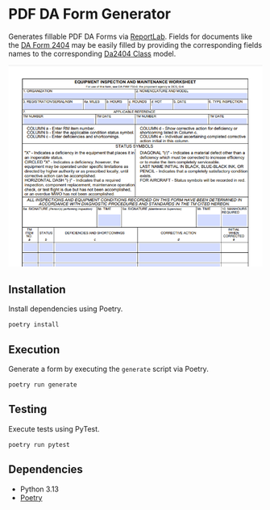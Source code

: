 # PDF DA Form Generator

Generates fillable PDF DA Forms via [ReportLab](https://www.reportlab.com/). Fields for documents like the 
[DA Form 2404](./docs/DA2404_Sample.pdf) may be easily filled by providing the corresponding fields names to the 
corresponding [Da2404 Class](da_forms/models.py) model.

![DA2404 Sample](./docs/da2404_screenshot.png)

## Installation

Install dependencies using Poetry.

```shell
poetry install
```

## Execution

Generate a form by executing the `generate` script via Poetry.

```shell
poetry run generate
```

## Testing

Execute tests using PyTest.

```shell
poetry run pytest
```

## Dependencies

- Python 3.13
- [Poetry](https://python-poetry.org/)